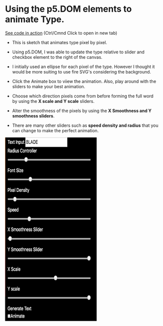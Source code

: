 # Using the p5.DOM elements to animate Type.

[See code in action](https://mgn00150905.github.io/GenerativeDesignProjects/Animation_With_DOM) (Ctrl/Cmnd Click to open in new tab)

* This is sketch that animates type pixel by pixel.

* Using p5.DOM, I was able to update the type relative to slider and checkbox element to the right of the canvas.

* I initially used an ellipse for each pixel of the type. However I thought it would be more suiting to use fire SVG's considering the    background.

* Click the Animate box to viiew the animation. Also, play around with the sliders to make your best animation.

* Choose which direction pixels come from before forming the full word by using the __X scale and Y scale__ sliders.

* Alter the smoothness of the pixels by using the __X Smoothness and Y smoothness sliders__.

* There are many other sliders such as __speed density and radius__ that you can change to make the perfect animation.

<!-- ![GitHub Logo](controls.png) -->
<img src="controls.png" width="300" height="600" style="float:middle;"/>
